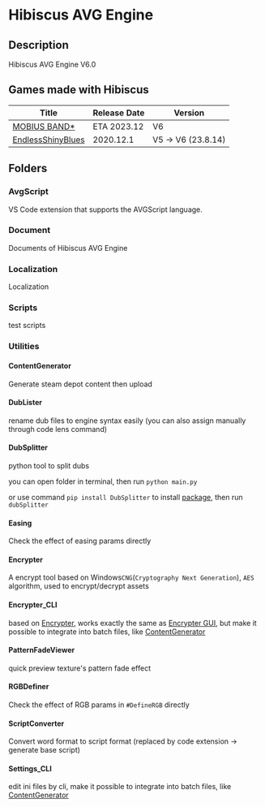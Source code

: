 # Hibiscus AVG Engine

## Description

Hibiscus AVG Engine V6.0

## Games made with Hibiscus

| Title                                                            | Release Date | Version            |
| ---------------------------------------------------------------- | ------------ | ------------------ |
| [MOBIUS BAND*](https://store.steampowered.com/app/2123380/)      | ETA 2023.12  | V6                 |
| [EndlessShinyBlues](https://store.steampowered.com/app/1315620/) | 2020.12.1    | V5 -> V6 (23.8.14) |

## Folders

### AvgScript

VS Code extension that supports the AVGScript language.

### Document

Documents of Hibiscus AVG Engine

### Localization

Localization

### Scripts

test scripts

### Utilities

#### ContentGenerator

Generate steam depot content then upload

#### DubLister

rename dub files to engine syntax easily (you can also assign manually through code lens command)

#### DubSplitter

python tool to split dubs

you can open folder in terminal, then run `python main.py`

or use command `pip install DubSplitter` to install [package](https://pypi.org/project/DubSplitter/), then run `dubSplitter`

#### Easing

Check the effect of easing params directly

#### Encrypter

A encrypt tool based on Windows`CNG`(`Cryptography Next Generation`), `AES` algorithm, used to encrypt/decrypt assets

#### Encrypter_CLI

based on [Encrypter](https://github.com/defisym/OpenFusionExamples/tree/master/Extensions/Encrypter), works exactly the same as [Encrypter GUI](https://github.com/defisym/HibiscusAVGEngine/tree/main/Utilities/Encrypter), but make it possible to integrate into batch files, like [ContentGenerator](https://github.com/defisym/HibiscusAVGEngine/tree/main/Utilities/ContentGenerator)

#### PatternFadeViewer

quick preview texture's pattern fade effect

#### RGBDefiner

Check the effect of RGB params in `#DefineRGB` directly

#### ScriptConverter

Convert word format to script format (replaced by code extension -> generate base script)

#### Settings_CLI

edit ini files by cli, make it possible to integrate into batch files, like [ContentGenerator](https://github.com/defisym/HibiscusAVGEngine/tree/main/Utilities/ContentGenerator)
